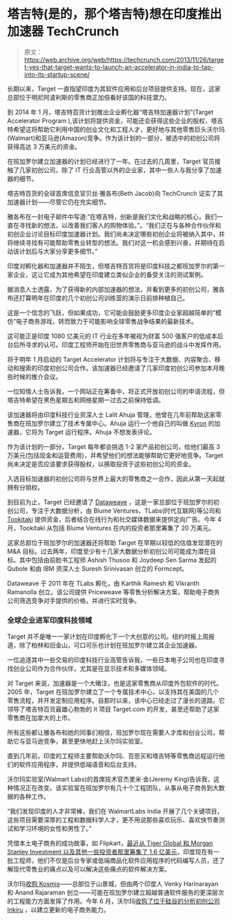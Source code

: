 # 塔吉特(是的，那个塔吉特)想在印度推出加速器 TechCrunch

> 原文：<https://web.archive.org/web/https://techcrunch.com/2013/11/26/target-yes-that-target-wants-to-launch-an-accelerator-in-india-to-tap-into-its-startup-scene/>

长期以来，Target 一直指望印度为其软件应用和后台项目提供支持。现在，这家总部位于明尼阿波利斯的零售商正加倍看好该国的科技潜力。

到 2014 年 1 月，塔吉特百货计划推出企业孵化器“塔吉特加速器计划”(Target Accelerator Program ),该计划将提供资金，可能还会获得这些企业的股权，塔吉特希望这将帮助它利用中国的创业文化和工程人才，更好地与其他零售巨头沃尔玛(Walmart)和亚马逊(Amazon)竞争。作为该计划的一部分，被选中的初创公司将获得高达 3 万美元的资金。

在班加罗尔建立加速器的计划已经进行了一年。在过去的几周里，Target 官员接触了几家初创公司，除了 IT 行业高管以外的企业家，其中一些人与我分享了加速器的细节。

塔吉特百货的全球首席信息官贝丝·雅各布(Beth Jacob)向 TechCrunch 证实了其加速器计划——尽管它仍在充实细节。

雅各布在一封电子邮件中写道:“在塔吉特，创新是我们文化和战略的核心，我们一直在寻找新的想法，以改善我们客人的购物体验。”。“我们正在与各种合作伙伴和初创企业讨论目标印度加速器计划。我们尚未决定哪些初创企业将被纳入其中，并将继续寻找有可能帮助零售业转型的想法。我们对这一机会感到兴奋，并期待在启动该计划后与大家分享更多细节。”

印度对孵化器和加速器并不陌生，但塔吉特百货将是印度科技之都班加罗尔的第一家企业，这让它成为其他希望在印度建立类似企业的备受关注的测试案例。

据消息人士透露，为了获得新的内部加速器的想法，并看到更多的初创公司，雅各布还打算明年在印度的几个初创公司训练营的演示日前排种植自己。

这是一个信念的飞跃，但如果成功，它可能会鼓励更多印度企业家超越简单的“模仿”电子商务游戏，转而致力于可能影响全球零售战争结果的最新技术。

这可能正是印度 1080 亿美元的 IT 行业在多年被视为财富 500 强客户的低成本后台后所寻求的认可。印度工程师开始在旧世界零售商与亚马逊的战斗中发挥作用。

将于明年 1 月启动的 Target Accelerator 计划将与专注于大数据、内容聚合、移动和搜索的印度初创公司合作。该加速器已经邀请了几家印度初创公司参加本月晚些时候的推介会议。

一位知情人士告诉我，一个网站正在筹备中，将正式开放初创公司的申请流程，但塔吉特希望在黑色星期五和网络星期一过去之前保持低调。

该加速器将由印度科技行业资深人士 Lalit Ahuja 管理，他曾在几年前帮助这家零售商在班加罗尔建立了技术专属中心。Ahuja 运行一个他自己的叫做 [Kyron](https://web.archive.org/web/20221206212938/http://www.kyron.me/) 的加速器，它将为 Target 运行程序。Ahuja 不想发表评论。

作为该计划的一部分，Target 每年都会挑选 1-2 家产品初创公司，给他们最高 3 万美元(包括现金和运营费用)，并希望他们的想法能够帮助它更好地竞争。Target 尚未决定是否应该要求获得股权，以换取投资于这些初创公司的资金。

入选目标加速器的初创公司将与世界上最大的零售商之一合作，因此从第一天起就拥有分销权。

到目前为止，Target 已经邀请了 [Dataweave](https://web.archive.org/web/20221206212938/http://dataweave.in/home/about_us) ，这是一家总部位于班加罗尔的初创公司，专注于大数据分析，由 Blume Ventures、TLabs(时代互联网)等公司和 [Tookitaki](https://web.archive.org/web/20221206212938/http://www.tookitaki.com/) 提供资金，后者结合在线行为和社交媒体数据来提供定向广告。今年 4 月，Tookitaki 从包括 Blume Ventures 在内的投资者那里筹集了 20 万美元。

这家总部位于班加罗尔的加速器还将帮助 Target 在早期以较低的估值发现潜在的 M&A 目标。过去两年，印度至少有十几家大数据分析初创公司可能成为潜在目标。其中包括由前脸书工程师 Ashish Thusoo 和 Joydeep Sen Sarma 发起的 Qubole 和由 IBM 资深人士 Suresh Srinivasan 创立的 Formcept。

Dataweave 于 2011 年在 TLabs 孵化，由 Karthik Ramesh 和 Vikranth Ramanolla 创立。该公司提供 Priceweave 等零售分析解决方案，帮助电子商务公司筛选竞争对手提供的价格，并进行实时竞争。

### 全球企业进军印度科技领域

Target 并不是唯一一家计划在印度孵化下一个大创意的公司。纽约时报上周报道，除了柏林和旧金山，可口可乐也计划在班加罗尔建立其企业加速器。

一位追逐其中一些交易的印度科技行业高管告诉我，一些日本电子公司也在印度寻找创业公司作为合作伙伴，尤其是在显示技术和多媒体领域。

对 Target 来说，加速器是一个大赌注，也是这家零售商从印度外包软件的时代。2005 年，Target 在班加罗尔建立了一个专属技术中心，以支持其在美国的几个零售流程，并开发定制应用程序。自那时以来，该中心已经走过了漫长的道路。它领导了塔吉特百货最雄心勃勃的 It 项目 Target.com 的开发，甚至还帮助了这家零售商在加拿大的上市。

所有这些都让雅各布和她的同事们相信，班加罗尔现在需要人才库和创业公司，帮助它与亚马逊竞争，甚至更快地赶上沃尔玛实验室。

直到几年前，印度的工程师主要帮助沃尔玛、百思买和塔吉特等零售商远程运行他们的软件应用程序，并提供低端语音和后台支持。

沃尔玛实验室(Walmart Labs)的首席技术官杰里米·金(Jeremy King)告诉我，这种情况正在改变。该实验室在班加罗尔有几十个工程团队，从事从电子商务到大数据的各种工作。

“我们发现印度的人才非常棒，我们在 WalmartLabs India 开展了几个关键项目，这些项目需要深厚的工程和数据科学人才，更不用说那些喜欢玩乐、喜欢快节奏测试和学习环境的女性和男性了。”

凭借本土电子商务的成功故事，如 Flipkart，[最近从 Tiger Global 和 Morgan Stanley Investment 以及其他一些投资者那里筹集了 1.6 亿美元](https://web.archive.org/web/20221206212938/https://beta.techcrunch.com/2013/10/09/indias-amazon-flipkart-raises-another-160m-bringing-total-round-to-360m-dragoneer-morgan-stanley-among-new-backers/)，印度现在有一批工程师，他们不仅是后台专家或低端商品化软件应用程序的代码编写人员，还了解现代零售业的痛点以及可以解决这些痛点的软件解决方案。

沃尔玛[收购 Kosmix](https://web.archive.org/web/20221206212938/https://beta.techcrunch.com/2011/04/18/walmart-ventures-into-the-social-media-space-with-acquisition-of-kosmix/)——总部位于山景城，但由两个印度人 Venky Harinarayan 和 Anand Rajaraman 创立——可能在班加罗尔建立超越普通软件服务的更深层次的工程能力方面发挥了作用。今年 6 月，沃尔玛[收购了位于硅谷的分析初创公司 Inkiru](https://web.archive.org/web/20221206212938/https://beta.techcrunch.com/2013/06/10/walmart-labs-buys-data-analytics-and-predictive-intelligence-startup-inkiru/) ，以建立更新的电子商务能力。
